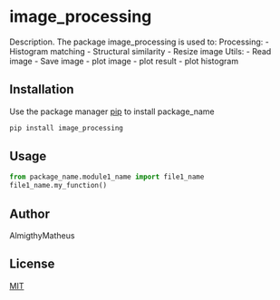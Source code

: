 # image_processing

Description. 
The package image_processing is used to:
	Processing:
		- Histogram matching
		- Structural similarity
		- Resize image
	Utils:
		- Read image
		- Save image
		- plot image
		- plot result
		- plot histogram


## Installation

Use the package manager [pip](https://pip.pypa.io/en/stable/) to install package_name

```bash
pip install image_processing
```

## Usage

```python
from package_name.module1_name import file1_name
file1_name.my_function()
```

## Author
AlmigthyMatheus

## License
[MIT](https://choosealicense.com/licenses/mit/)
